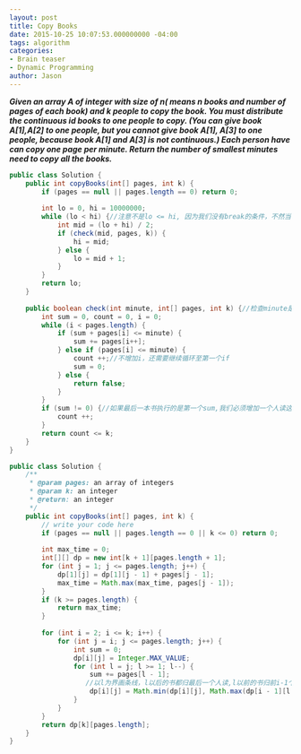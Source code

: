 ```yaml
---
layout: post
title: Copy Books
date: 2015-10-25 10:07:53.000000000 -04:00
tags: algorithm
categories:
- Brain teaser
- Dynamic Programming
author: Jason
---
```

<p><strong><em>Given an array A of integer with size of n( means n books and number of pages of each book) and k people to copy the book. You must distribute the continuous id books to one people to copy. (You can give book A[1],A[2] to one people, but you cannot give book A[1], A[3] to one people, because book A[1] and A[3] is not continuous.) Each person have can copy one page per minute. Return the number of smallest minutes need to copy all the books.</em></strong></p>


``` java
public class Solution {
    public int copyBooks(int[] pages, int k) {
        if (pages == null || pages.length == 0) return 0;
        
        int lo = 0, hi = 10000000;
        while (lo < hi) {//注意不是lo <= hi, 因为我们没有break的条件，不然当lo = hi = mid时 死循环
            int mid = (lo + hi) / 2;
            if (check(mid, pages, k)) {
                hi = mid;
            } else {
                lo = mid + 1;
            }
        }
        return lo;
    }
    
    public boolean check(int minute, int[] pages, int k) {//检查minute是否满足k个人读完所有书
        int sum = 0, count = 0, i = 0;
        while (i < pages.length) {
            if (sum + pages[i] <= minute) {
                sum += pages[i++];
            } else if (pages[i] <= minute) {
                count ++;//不增加i，还需要继续循环至第一个if
                sum = 0;
            } else {
                return false;
            }
        }
        if (sum != 0) {//如果最后一本书执行的是第一个sum,我们必须增加一个人读这些sum
            count ++;
        }
        return count <= k;
    }
}
```
``` java
public class Solution {
    /**
     * @param pages: an array of integers
     * @param k: an integer
     * @return: an integer
     */
    public int copyBooks(int[] pages, int k) {
        // write your code here
        if (pages == null || pages.length == 0 || k <= 0) return 0;
        
        int max_time = 0;
        int[][] dp = new int[k + 1][pages.length + 1];
        for (int j = 1; j <= pages.length; j++) {
            dp[1][j] = dp[1][j - 1] + pages[j - 1];
            max_time = Math.max(max_time, pages[j - 1]);
        }
        if (k >= pages.length) {
            return max_time;
        }
        
        for (int i = 2; i <= k; i++) {
            for (int j = i; j <= pages.length; j++) {
                int sum = 0;
                dp[i][j] = Integer.MAX_VALUE;
                for (int l = j; l >= 1; l--) {
                    sum += pages[l - 1]; 
                   //以l为界画条线，l以后的书都归最后一个人读,l以前的书归前i-1个人读
                    dp[i][j] = Math.min(dp[i][j], Math.max(dp[i - 1][l - 1], sum));
                }
            }
        }
        return dp[k][pages.length];
    }
}
```
